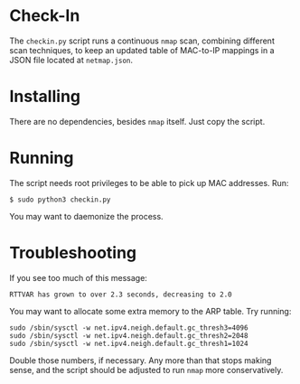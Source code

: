 # Check-In

The `checkin.py` script runs a continuous `nmap` scan, combining different
scan techniques, to keep an updated table of MAC-to-IP mappings in a JSON file
located at `netmap.json`.

# Installing

There are no dependencies, besides `nmap` itself. Just copy the script.

# Running

The script needs root privileges to be able to pick up MAC addresses. Run:

    $ sudo python3 checkin.py

You may want to daemonize the process.

# Troubleshooting

If you see too much of this message:

    RTTVAR has grown to over 2.3 seconds, decreasing to 2.0

You may want to allocate some extra memory to the ARP table. Try running:

    sudo /sbin/sysctl -w net.ipv4.neigh.default.gc_thresh3=4096
    sudo /sbin/sysctl -w net.ipv4.neigh.default.gc_thresh2=2048
    sudo /sbin/sysctl -w net.ipv4.neigh.default.gc_thresh1=1024

Double those numbers, if necessary. Any more than that stops making sense, and
the script should be adjusted to run `nmap` more conservatively.
